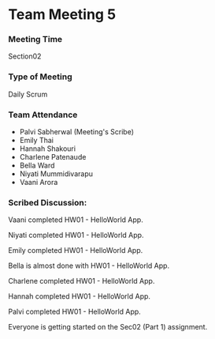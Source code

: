 # Team Meeting 5

### Meeting Time
Section02

### Type of Meeting
Daily Scrum

### Team Attendance
* Palvi Sabherwal (Meeting's Scribe)
* Emily Thai
* Hannah Shakouri
* Charlene Patenaude
* Bella Ward 
* Niyati Mummidivarapu
* Vaani Arora

### Scribed Discussion:
Vaani completed HW01 - HelloWorld App.

Niyati completed HW01 - HelloWorld App.

Emily completed HW01 - HelloWorld App.

Bella is almost done with HW01 - HelloWorld App.

Charlene completed HW01 - HelloWorld App.

Hannah completed HW01 - HelloWorld App.

Palvi completed HW01 - HelloWorld App. 

Everyone is getting started on the Sec02 (Part 1) assignment. 
